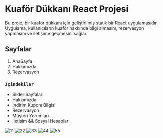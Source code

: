 # Kuaför Dükkanı React Projesi

Bu proje, bir kuaför dükkanı için geliştirilmiş statik bir React uygulamasıdır. Uygulama, kullanıcıların kuaför hakkında bilgi almasını, rezervasyon yapmasını ve iletişime geçmesini sağlar.

## Sayfalar

1. AnaSayfa
2. Hakkımızda
3. Rezervasyon

### `İçindekiler`

- Slider Sayfaları
- Hakkımızda
- İndirim Kuponı Bilgisi
- Rezervasyon
- Müşteri Yorumları
- İletişim && Sosyal Hesaplar


![11](https://github.com/user-attachments/assets/d281fcef-0132-4765-b7e0-fb06be58a837)
![22](https://github.com/user-attachments/assets/4566b100-812a-43cc-984c-bb800d6ea264)
![33](https://github.com/user-attachments/assets/907058b4-22c7-4807-a08b-96d93887ac51)
![44](https://github.com/user-attachments/assets/b0848e4b-8f88-4e11-a82d-139a5d9320d7)
![55](https://github.com/user-attachments/assets/add2eb4c-4ec6-4f77-85dd-a2870e639a59)
